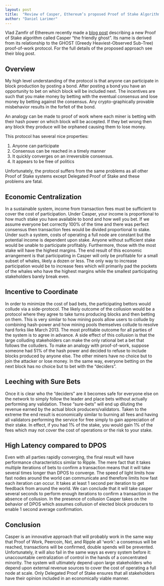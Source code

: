 ```yaml
---
layout: post
title:  "Review of Casper, Ethereum’s proposed Proof of Stake Algorithm"
author: "Daniel Larimer"
---
```


Vlad Zamfir of Ethereum recently made a [blog post](https://blog.ethereum.org/2015/08/01/introducing-casper-friendly-ghost/) describing a new Proof of Stake algorithm called Casper “the friendly ghost”.   Its name is derived from its relationship to the GHOST (Greedy Heaviest-Observed Sub-Tree) proof-of-work protocol.  For the full details of the proposed approach see their blog post.

## Overview  

My high level understanding of the protocol is that anyone can participate in block production by posting a bond.  After posting a bond you have an opportunity to bet on which block will be included next.   The incentives are such that you make money by betting with the eventual consensus and lose money by betting against the consensus.   Any crypto-graphically provable misbehavior results in the forfeit of the bond.   

An analogy can be made to proof of work where each miner is betting with their hash power on which block will be accepted.  If they bet wrong then any block they produce will be orphaned causing them to lose money.   

This protocol has several nice properties:

 1. Anyone can participate 
 2. Consensus can be reached in a timely manner 
 3. It quickly converges on an irreversible consensus. 
 4. It appears to be free of politics 

Unfortunately, the protocol suffers from the same problems as all other Proof of Stake systems except Delegated Proof of Stake and these problems are fatal.

## Economic Centralization 
 
In a sustainable system, income from transaction fees must be sufficient to cover the cost of participation.   Under Casper, your income is proportional to how much stake you have available to bond and how well you bet.   If we assume everyone bet correctly 100% of the time and there was perfect consensus then transaction fees would be divided proportional to stake.   Under such a system, costs of operating a full node are constant but the potential income is dependent upon stake.   Anyone without sufficient stake would be unable to participate profitably.    Furthermore, those with the most stake will have the highest margins.  The end result of this economic arrangement is that participating in Casper will only be profitable for a small subset of whales, likely a dozen or less.   The only way to increase participation would be to increase fees which will primarily pad the pockets of the whales who have the highest margins while the smallest participating stakeholders barely break even. 

## Incentive to Coordinate 

In order to minimize the cost of bad bets, the participating bettors would collude via a side-protocol.  The likely outcome of the collusion would be a protocol where they agree to take turns producing blocks and then betting on them.   This is very similar to how mining pools allow users to collude by combining hash-power and how mining pools themselves collude to resolve hard forks like March 2013.    The most profitable outcome for all parties of the system is to agree in advance.   A side effect of this collusion is that the large colluding stakeholders can make the only rational bet a bet that follows the colluders.    To make an analogy with proof-of-work, suppose someone had 51% of the hash power and decided to refuse to include blocks produced by anyone else.   The other miners have no choice but to join the attacker or lose money.   In the same way, everyone betting on the next block has no choice but to bet with the “deciders”.   

## Leeching with Sure Bets 

Once it is clear who the “deciders” are it becomes safe for everyone else on the network to simply follow the leader and place bets without actually performing any validation.  These “sure-bets” will end up diluting the revenue earned by the actual block producers/validators.   Taken to the extreme the end result is economically similar to burning all fees and having all validators performing the service for free simply to gain appreciation of their stake.  In effect, if you had 1% of the stake, you would gain 1% of the fees which may not cover the cost of operations or the risk to your stake. 

## High Latency compared to DPOS 

Even with all parties rapidly converging, the final result will have performance characteristics similar to Ripple.   The mere fact that it takes multiple iterations of bets to confirm a transaction means that it will take several times longer than DPOS to converge.  The speed of light limits how fast nodes around the world can communicate and therefore limits how fast each iteration can occur.   It takes at least 1 second per iteration to get feedback from around the world.   We can conclude that it will take casper several seconds to perform enough iterations to confirm a transaction in the absence of collusion.    In the presence of collusion Casper takes on the behavior of DPOS which assumes collusion of elected block producers to enable 1 second average confirmation.  

## Conclusion 

Casper is an innovative approach that will probably work in the same way that Proof of Work, Peercoin, Nxt, and Ripple all ‘work’:  a consensus will be reached, transactions will be confirmed, double spends will be prevented.    Unfortunately, it will also fail in the same ways as every system before it:  unaccountable centralization of control in the hands of a concentrated minority.   The system will ultimately depend upon large stakeholders who depend upon external revenue sources to cover the cost of operating a full node at scale.   Only Delegated Proof of Stake ensures that all stakeholders have their opinion included in an economically viable manner.  


